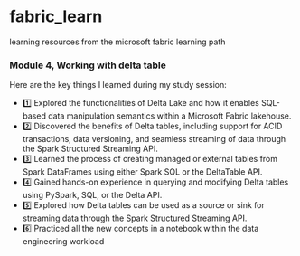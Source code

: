 # fabric_learn
learning resources from the microsoft fabric learning path
### Module 4, Working with delta table
Here are the key things I learned during my study session:

- 1️⃣ Explored the functionalities of Delta Lake and how it enables SQL-based data manipulation semantics within a Microsoft Fabric lakehouse.
- 2️⃣ Discovered the benefits of Delta tables, including support for ACID transactions, data versioning, and seamless streaming of data through the Spark Structured Streaming API.
- 3️⃣ Learned the process of creating managed or external tables from Spark DataFrames using either Spark SQL or the DeltaTable API.
- 4️⃣ Gained hands-on experience in querying and modifying Delta tables using PySpark, SQL, or the Delta API.
- 5️⃣ Explored how Delta tables can be used as a source or sink for streaming data through the Spark Structured Streaming API.
- 6️⃣ Practiced all the new concepts in a notebook within the data engineering workload
